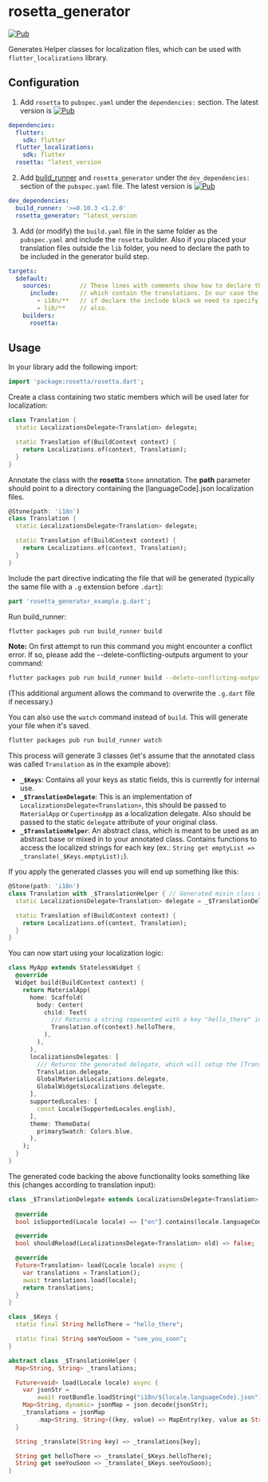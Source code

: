 # rosetta_generator

[![Pub](https://img.shields.io/pub/v/rosetta_generator.svg)](https://pub.dartlang.org/packages/rosetta_generator)

Generates Helper classes for localization files, which can be used with `flutter_localizations` library. 

## Configuration

1. Add `rosetta` to `pubspec.yaml` under the `dependencies:` section.
The latest version is [![Pub](https://img.shields.io/pub/v/rosetta.svg)](https://pub.dartlang.org/packages/rosetta)

```yaml
dependencies:
  flutter:
    sdk: flutter
  flutter_localizations:
    sdk: flutter
  rosetta: ^latest_version
```

2. Add [build_runner](https://github.com/dart-lang/build/tree/master/build_runner) and `rosetta_generator` under the `dev_dependencies:` section of the `pubspec.yaml` file.
The latest version is [![Pub](https://img.shields.io/pub/v/rosetta_generator.svg)](https://pub.dartlang.org/packages/rosetta_generator)

```yaml
dev_dependencies:  
  build_runner: '>=0.10.3 <1.2.0'
  rosetta_generator: ^latest_version
```

3. Add (or modify) the `build.yaml` file in the same folder as the `pubspec.yaml` and include the `rosetta` builder. Also if you placed your translation files outside the `lib` folder, you need to declare the path to be included in the generator build step.

```yaml
targets:
  $default:
    sources:        // These lines with comments show how to declare the additional folders
      include:      // which contain the translations. In our case the i18n folder. Sadly
        - i18n/**   // if declare the include block we need to specify all our source folders
        - lib/**    // also.
    builders:
      rosetta:
```

## Usage

In your library add the following import:

```dart
import 'package:rosetta/rosetta.dart';
```

Create a class containing two static members which will be used later for localization:

```dart
class Translation {
  static LocalizationsDelegate<Translation> delegate;

  static Translation of(BuildContext context) {
    return Localizations.of(context, Translation);
  }
}
```

Annotate the class with the **rosetta** `Stone` annotation. The **path** parameter should point to a directory containing the [languageCode].json localization files. 

```dart
@Stone(path: 'i18n')
class Translation {
  static LocalizationsDelegate<Translation> delegate;

  static Translation of(BuildContext context) {
    return Localizations.of(context, Translation);
  }
}
```

Include the part directive indicating the file that will be generated (typically the same file with a `.g` extension before `.dart`):

```dart
part 'rosetta_generator_example.g.dart';
```

Run build_runner:

```bash
flutter packages pub run build_runner build
```

**Note:** On first attempt to run this command you might encounter a conflict error. If so, please add the --delete-conflicting-outputs argument to your command:

```bash
flutter packages pub run build_runner build --delete-conflicting-outputs
```
(This additional argument allows the command to overwrite the `.g.dart` file if necessary.)

You can also use the `watch` command instead of `build`. This will generate your file when it's saved.

```bash
flutter packages pub run build_runner watch
```

This process will generate 3 classes (let's assume that the annotated class was called `Translation` as in the example above):
* **`_$Keys`**: Contains all your keys as static fields, this is currently for internal use.
* **`_$TranslationDelegate`**: This is an implementation of `LocalizationsDelegate<Translation>`, this should be passed to `MaterialApp` or `CupertinoApp` as a localization delegate. Also should be passed to the static `delegate` attribute of your original class.
* **`_$TranslationHelper`**: An abstract class, which is meant to be used as an abstract base or mixed in to your annotated class. Contains functions to access the localized strings for each key (ex.: `String get emptyList => _translate(_$Keys.emptyList);`). 

If you apply the generated classes you will end up something like this:

```dart
@Stone(path: 'i18n')
class Translation with _$TranslationHelper { // Generated mixin class or you can extend it also
  static LocalizationsDelegate<Translation> delegate = _$TranslationDelegate(); // Generated delegate

  static Translation of(BuildContext context) {
    return Localizations.of(context, Translation);
  }
}
```

You can now start using your localization logic:

```dart
class MyApp extends StatelessWidget {
  @override
  Widget build(BuildContext context) {
    return MaterialApp(
      home: Scaffold(
        body: Center(
          child: Text(
          	/// Returns a string repesented with a key "hello_there" in the localization files.
            Translation.of(context).helloThere,
          ),
        ),
      ),
      localizationsDelegates: [
      	/// Returns the generated delegate, which will setup the [Translation] instances.
        Translation.delegate,
        GlobalMaterialLocalizations.delegate,
        GlobalWidgetsLocalizations.delegate,
      ],
      supportedLocales: [
        const Locale(SupportedLocales.english),
      ],
      theme: ThemeData(
        primarySwatch: Colors.blue,
      ),
    );
  }
}
```

The generated code backing the above functionality looks something like this (changes according to translation input):
```dart
class _$TranslationDelegate extends LocalizationsDelegate<Translation> {
  
  @override
  bool isSupported(Locale locale) => ["en"].contains(locale.languageCode);

  @override
  bool shouldReload(LocalizationsDelegate<Translation> old) => false;

  @override
  Future<Translation> load(Locale locale) async {
    var translations = Translation();
    await translations.load(locale);
    return translations;
  }
}

class _$Keys {
  static final String helloThere = "hello_there";

  static final String seeYouSoon = "see_you_soon";
}

abstract class _$TranslationHelper {
  Map<String, String> _translations;

  Future<void> load(Locale locale) async {
    var jsonStr =
        await rootBundle.loadString("i18n/${locale.languageCode}.json");
    Map<String, dynamic> jsonMap = json.decode(jsonStr);
    _translations = jsonMap
        .map<String, String>((key, value) => MapEntry(key, value as String));
  }

  String _translate(String key) => _translations[key];

  String get helloThere => _translate(_$Keys.helloThere);
  String get seeYouSoon => _translate(_$Keys.seeYouSoon);
}
```
